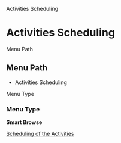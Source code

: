 
Activities Scheduling
# Activities Scheduling



Menu Path
## Menu Path



- Activities Scheduling

Menu Type
### Menu Type

**Smart Browse**


[Scheduling of the Activities](../../functional-guide/smart-browse/smart-browse-scheduling-of-the-activities.md)